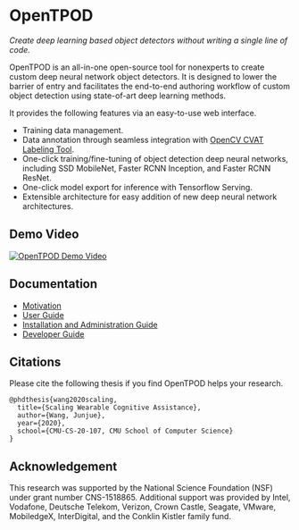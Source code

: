 # OpenTPOD

*Create deep learning based object detectors without writing a single line of code.*

OpenTPOD is an all-in-one open-source tool for nonexperts to create custom deep
neural network object detectors. It is designed to lower the barrier of entry
and facilitates the end-to-end authoring workflow of custom object detection
using state-of-art deep learning methods.

It provides the following features via an easy-to-use web interface.

* Training data management.
* Data annotation through seamless integration with [OpenCV CVAT Labeling Tool](https://github.com/opencv/cvat).
* One-click training/fine-tuning of object detection deep neural networks,
  including SSD MobileNet, Faster RCNN Inception, and Faster RCNN ResNet.
* One-click model export for inference with Tensorflow Serving.
* Extensible architecture for easy addition of new deep neural network architectures.

## Demo Video

[![OpenTPOD Demo Video](http://img.youtube.com/vi/UHnNLrD6jTo/0.jpg)](https://youtu.be/UHnNLrD6jTo)


## Documentation

* [Motivation](docs/motivation.md)
* [User Guide](docs/user-guide.md)
* [Installation and Administration Guide](docs/server-guide.md)
* [Developer Guide](docs/notes.md)

## Citations

Please cite the following thesis if you find OpenTPOD helps your research.

```
@phdthesis{wang2020scaling,
  title={Scaling Wearable Cognitive Assistance},
  author={Wang, Junjue},
  year={2020},
  school={CMU-CS-20-107, CMU School of Computer Science}
}
```

## Acknowledgement

This research was supported by the National Science Foundation (NSF) under grant
number CNS-1518865. Additional support was provided by Intel, Vodafone, Deutsche
Telekom, Verizon, Crown Castle, Seagate, VMware, MobiledgeX, InterDigital, and
the Conklin Kistler family fund.

